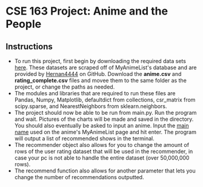#  CSE 163 Project: Anime and the People

## Instructions

* To run this project, first begin by downloading the required data sets [here](https://drive.google.com/drive/folders/1UhinqGrH2XytkpiD7LlLzMcn7MY2I_gt). These datasets are scraped off of MyAnimeList's database and are provided by [Hernan4444](https://github.com/Hernan4444/MyAnimeList-Database) on GitHub. Download the **anime.csv** and **rating_complete.csv** files and movee them to the same folder as the project, or change the paths as needed.
* The modules and libraries that are required to run these files are Pandas, Numpy, Matplotlib, defaultdict from collections, csr_matrix from scipy.sparse, and NearestNeighbors from sklearn.neighbors.
* The project should now be able to be run from main.py. Run the program and wait. Pictures of the charts will be made and saved in the directory. You should also eventually be asked to input an anime. Input the [main name](instructions.jpg) used on the anime's MyAnimeList page and hit enter. The program will output a list of recommended shows in the terminal.
* The recommender object also allows for you to change the amount of rows of the user rating dataset that will be used in the recommender, in case your pc is not able to handle the entire dataset (over 50,000,000 rows).
* The recommend function also allows for another parameter that lets you change the number of recommendations outputted.